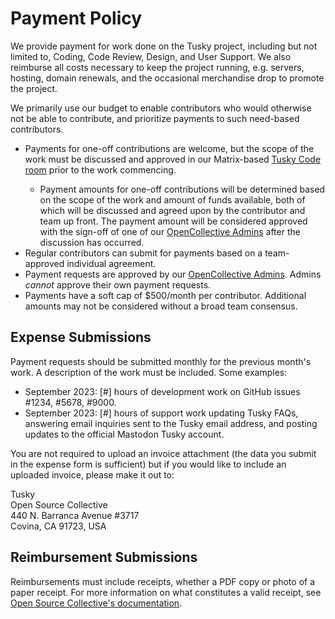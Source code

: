 <h1>Payment Policy</h1>  

We provide payment for work done on the Tusky project, including but not limited to, Coding, Code Review, Design, and User Support. We also reimburse all costs necessary to keep the project running, e.g. servers, hosting, domain renewals, and the occasional merchandise drop to promote the project.

We primarily use our budget to enable contributors who would otherwise not be able to contribute, and prioritize payments to such need-based contributors. 

<ul>
  <li>Payments for one-off contributions are welcome, but the scope of the work must be discussed and approved in our Matrix-based <a href="https://matrix.to/#/#Tusky-Code:matrix.org" target="_new">Tusky Code room</a> prior to the work commencing.</li> 
        <ul>
          <li>Payment amounts for one-off contributions will be determined based on the scope of the work and amount of funds available, both of which will be discussed and agreed upon by the contributor and team up front. The payment amount will be considered approved with the sign-off of one of our <a href="https://opencollective.com/tusky#category-ABOUT" target="_new">OpenCollective Admins</a> after the discussion has occurred.</li>
        </ul>
    <li>Regular contributors can submit for payments based on a team-approved individual agreement.</li>
    <li>Payment requests are approved by our <a href="https://opencollective.com/tusky#category-ABOUT" target="_new">OpenCollective Admins</a>. Admins <i>cannot</i> approve their own payment requests.</li>
    <li>Payments have a soft cap of $500/month per contributor. Additional amounts may not be considered without a broad team consensus.</li>
</ul>

<h2>Expense Submissions</h2>

Payment requests should be submitted monthly for the previous month's work. A description of the work must be included. Some examples:

<ul>
  <li>September 2023: [#] hours of development work on GitHub issues #1234, #5678, #9000.</li>
  <li>September 2023: [#] hours of support work updating Tusky FAQs, answering email inquiries sent to the Tusky email address, and posting updates to the official Mastodon Tusky account.</li>
</ul>

You are not required to upload an invoice attachment (the data you submit in the expense form is sufficient) but if you would like to include an uploaded invoice, please make it out to:

Tusky<br>
Open Source Collective<br>
440 N. Barranca Avenue #3717<br>
Covina, CA 91723, USA<br>

<h2>Reimbursement Submissions</h2>
Reimbursements must include receipts, whether a PDF copy or photo of a paper receipt. For more information on what constitutes a valid receipt, see <a href="https://docs.oscollective.org/how-it-works/basics/invoice-and-reimbursement-examples#reimbursements" target="_new">Open Source Collective's documentation</a>. 
